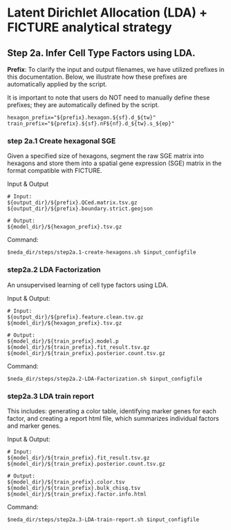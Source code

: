 # Latent Dirichlet Allocation (LDA) + FICTURE analytical strategy

## Step 2a. Infer Cell Type Factors using LDA.

**Prefix**:
To clarify the input and output filenames, we have utilized prefixes in this documentation. Below, we illustrate how these prefixes are automatically applied by the script. 

It is important to note that users do NOT need to manually define these prefixes; they are automatically defined by the script.

```
hexagon_prefix="${prefix}.hexagon.${sf}.d_${tw}"
train_prefix="${prefix}.${sf}.nF${nf}.d_${tw}.s_${ep}"
```

### step 2a.1 Create hexagonal SGE
Given a specified size of hexagons, segment the raw SGE matrix into hexagons and store them into a spatial gene expression (SGE) matrix in the format compatible with FICTURE.

Input & Output
```
# Input:
${output_dir}/${prefix}.QCed.matrix.tsv.gz
${output_dir}/${prefix}.boundary.strict.geojson

# Output: 
${model_dir}/${hexagon_prefix}.tsv.gz
```

Command:
```
$neda_dir/steps/step2a.1-create-hexagons.sh $input_configfile
```

### step2a.2 LDA Factorization
An unsupervised learning of cell type factors using LDA.

Input & Output:
```
# Input:
${output_dir}/${prefix}.feature.clean.tsv.gz
${model_dir}/${hexagon_prefix}.tsv.gz

# Output: 
${model_dir}/${train_prefix}.model.p
${model_dir}/${train_prefix}.fit_result.tsv.gz
${model_dir}/${train_prefix}.posterior.count.tsv.gz
```

Command:
```
$neda_dir/steps/step2a.2-LDA-Factorization.sh $input_configfile
```

### step2a.3 LDA train report
This includes: generating a color table, identifying marker genes for each factor, and creating a report html file, which summarizes individual factors and marker genes.

Input & Output:
```
# Input:
${model_dir}/${train_prefix}.fit_result.tsv.gz
${model_dir}/${train_prefix}.posterior.count.tsv.gz

# Output: 
${model_dir}/${train_prefix}.color.tsv
${model_dir}/${train_prefix}.bulk_chisq.tsv
${model_dir}/${train_prefix}.factor.info.html
```

Command:
```
$neda_dir/steps/step2a.3-LDA-train-report.sh $input_configfile
```